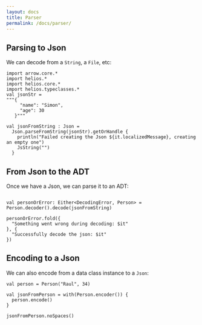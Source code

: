 ```yaml
---
layout: docs
title: Parser
permalink: /docs/parser/
---
```


## Parsing to Json

We can decode from a `String`, a `File`, etc:

```kotlin:ank:silent
import arrow.core.*
import helios.*
import helios.core.*
import helios.typeclasses.*
val jsonStr =
"""{
     "name": "Simon",
     "age": 30
   }"""

val jsonFromString : Json =
  Json.parseFromString(jsonStr).getOrHandle {
    println("Failed creating the Json ${it.localizedMessage}, creating an empty one")
    JsString("")
  }

```

## From Json to the ADT

Once we have a Json, we can parse it to an ADT:

```kotlin:ank

val personOrError: Either<DecodingError, Person> = Person.decoder().decode(jsonFromString)

personOrError.fold({
  "Something went wrong during decoding: $it"
}, {
  "Successfully decode the json: $it"
})
```

## Encoding to a Json

We can also encode from a data class instance to a `Json`:

```kotlin:ank
val person = Person("Raul", 34)

val jsonFromPerson = with(Person.encoder()) {
  person.encode()
}

jsonFromPerson.noSpaces()
```
